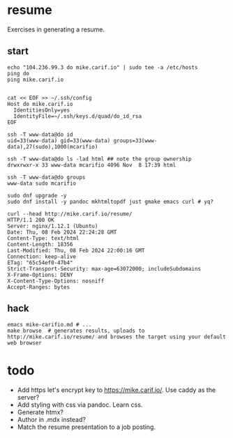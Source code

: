 # resume

Exercises in generating a resume.

## start

```
echo "104.236.99.3 do mike.carif.io" | sudo tee -a /etc/hosts
ping do
ping mike.carif.io


cat << EOF >> ~/.ssh/config
Host do mike.carif.io
  IdentitiesOnly=yes
  IdentityFile=~/.ssh/keys.d/quad/do_id_rsa
EOF

ssh -T www-data@do id
uid=33(www-data) gid=33(www-data) groups=33(www-data),27(sudo),1000(mcarifio)

ssh -T www-data@do ls -lad html ## note the group ownership
drwxrwxr-x 33 www-data mcarifio 4096 Nov  8 17:39 html

ssh -T www-data@do groups
www-data sudo mcarifio

sudo dnf upgrade -y
sudo dnf install -y pandoc mkhtmltopdf just gmake emacs curl # yq?

curl --head http://mike.carif.io/resume/
HTTP/1.1 200 OK
Server: nginx/1.12.1 (Ubuntu)
Date: Thu, 08 Feb 2024 22:24:28 GMT
Content-Type: text/html
Content-Length: 18356
Last-Modified: Thu, 08 Feb 2024 22:00:16 GMT
Connection: keep-alive
ETag: "65c54ef0-47b4"
Strict-Transport-Security: max-age=63072000; includeSubdomains
X-Frame-Options: DENY
X-Content-Type-Options: nosniff
Accept-Ranges: bytes
```

## hack

```
emacs mike-carifio.md # ...
make browse  # generates results, uploads to http://mike.carif.io/resume/ and browses the target using your default web browser
```

# todo

* Add https let's encrypt key to https://mike.carif.io/. Use caddy as the server?
* Add styling with css via pandoc. Learn css.
* Generate htmx?
* Author in .mdx instead?
* Match the resume presentation to a job posting.



